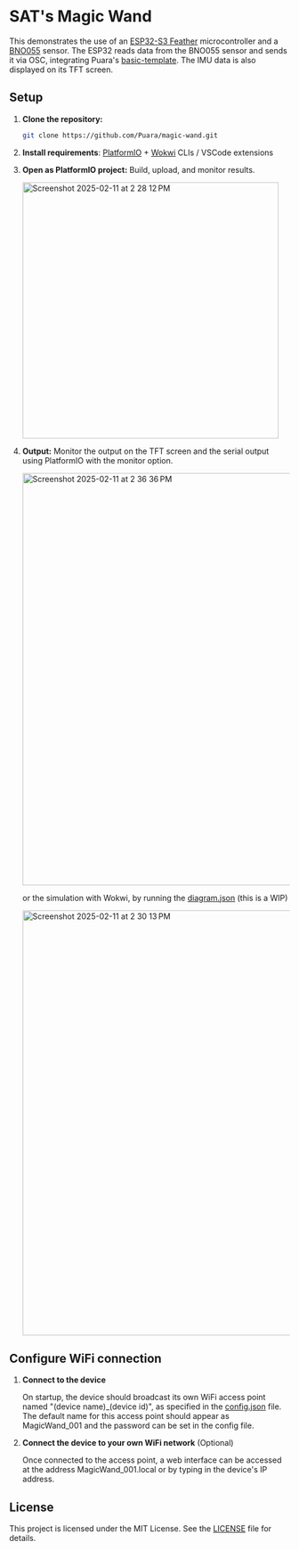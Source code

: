 # SAT's Magic Wand

This demonstrates the use of an [ESP32-S3 Feather](https://learn.adafruit.com/adafruit-esp32-s3-tft-feather/overview) microcontroller and a [BNO055](https://www.adafruit.com/product/5937) sensor. 
The ESP32 reads data from the BNO055 sensor and sends it via OSC, integrating Puara's [basic-template](https://github.com/Puara/puara-module-templates/tree/main/basic-osc).
The IMU data is also displayed on its TFT screen.

## Setup

1. **Clone the repository:**
    ```sh
    git clone https://github.com/Puara/magic-wand.git
    ```
2. **Install requirements**: [PlatformIO](https://platformio.org/install) + [Wokwi](https://docs.wokwi.com/) CLIs / VSCode extensions
3. **Open as PlatformIO project:**
    Build, upload, and monitor results.

    <img width="460" alt="Screenshot 2025-02-11 at 2 28 12 PM" src="https://github.com/user-attachments/assets/8d71eaf4-7062-474b-886c-80eb8f0d25e3" />

4. **Output:**
    Monitor the output on the TFT screen and the serial output using PlatformIO with the monitor option.

    <img width="740" alt="Screenshot 2025-02-11 at 2 36 36 PM" src="https://github.com/user-attachments/assets/34e9b6b1-7bd3-4b03-8537-10d9ef50bf87" />

    or the simulation with Wokwi, by running the [diagram.json](https://github.com/Puara/magic-wand/blob/main/diagram.json) (this is a WIP)

    <img width="763" alt="Screenshot 2025-02-11 at 2 30 13 PM" src="https://github.com/user-attachments/assets/48288e7e-deaa-42c0-891e-386f7648f610" />

## Configure WiFi connection

1. **Connect to the device**
    
    On startup, the device should broadcast its own WiFi access point named "(device name)_(device id)", as specified in the [config.json](data\config.json) file.
    The default name for this access point should appear as MagicWand_001 and the password can be set in the config file.

2. **Connect the device to your own WiFi network** (Optional)

    Once connected to the access point, a web interface can be accessed at the address MagicWand_001.local or by typing in the device's IP address.
    
    

## License

This project is licensed under the MIT License.
See the [LICENSE](https://github.com/Puara/magic-wand/tree/4-format-osc-messages-for-different-imu-data-types?tab=License-1-ov-file#) file for details.
